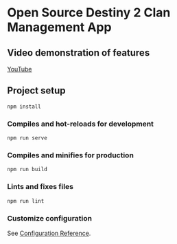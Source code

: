# Open Source Destiny 2 Clan Management App

## Video demonstration of features
[YouTube](https://www.youtube.com/watch?v=utkdUL-7cBU)

## Project setup
```
npm install
```

### Compiles and hot-reloads for development
```
npm run serve
```

### Compiles and minifies for production
```
npm run build
```

### Lints and fixes files
```
npm run lint
```

### Customize configuration
See [Configuration Reference](https://cli.vuejs.org/config/).
